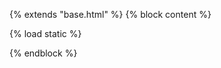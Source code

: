 {% extends "base.html" %}
{% block content %}

<!DOCTYPE html>
{% load static %}
<html lang="en">
<head>
    <meta charset="UTF-8">
    <meta name="viewport" content="width=device-width, initial-scale=1.0">
    <title>Document</title>
    <link rel="stylesheet" href="{% static "style.css" %}" type="text/css ">
</head>
<body  style="background-image: url('{% static 'img/qs.jpg' %}');">
 
</body>
</html>
{% endblock  %}
